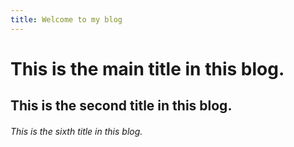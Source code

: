 ```yaml
---
title: Welcome to my blog
---
```

# This is the main title in this blog.
## This is the second title in this blog. 
###### This is the sixth title in this blog.
